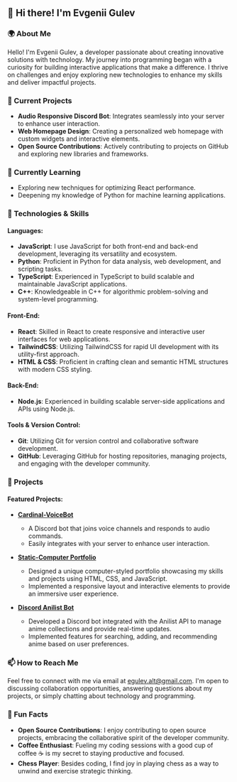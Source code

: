 ## 👋 Hi there! I'm Evgenii Gulev

### 🌍 About Me

Hello! I'm Evgenii Gulev, a developer passionate about creating innovative solutions with technology. My journey into programming began with a curiosity for building interactive applications that make a difference. I thrive on challenges and enjoy exploring new technologies to enhance my skills and deliver impactful projects.

### 🔭 Current Projects

- **Audio Responsive Discord Bot**: Integrates seamlessly into your server to enhance user interaction.
- **Web Homepage Design**: Creating a personalized web homepage with custom widgets and interactive elements.
- **Open Source Contributions**: Actively contributing to projects on GitHub and exploring new libraries and frameworks.

### 🌱 Currently Learning

- Exploring new techniques for optimizing React performance.
- Deepening my knowledge of Python for machine learning applications.

### 🔧 Technologies & Skills

#### Languages:
- **JavaScript**: I use JavaScript for both front-end and back-end development, leveraging its versatility and ecosystem.
- **Python**: Proficient in Python for data analysis, web development, and scripting tasks.
- **TypeScript**: Experienced in TypeScript to build scalable and maintainable JavaScript applications.
- **C++**: Knowledgeable in C++ for algorithmic problem-solving and system-level programming.

#### Front-End:
- **React**: Skilled in React to create responsive and interactive user interfaces for web applications.
- **TailwindCSS**: Utilizing TailwindCSS for rapid UI development with its utility-first approach.
- **HTML & CSS**: Proficient in crafting clean and semantic HTML structures with modern CSS styling.

#### Back-End:
- **Node.js**: Experienced in building scalable server-side applications and APIs using Node.js.

#### Tools & Version Control:
- **Git**: Utilizing Git for version control and collaborative software development.
- **GitHub**: Leveraging GitHub for hosting repositories, managing projects, and engaging with the developer community.


### 🚀 Projects

#### Featured Projects:

- **[Cardinal-VoiceBot](https://github.com/MahdiOsman/Cardinal-VoiceBot)**
  - A Discord bot that joins voice channels and responds to audio commands.
  - Easily integrates with your server to enhance user interaction.

- **[Static-Computer Portfolio](https://github.com/EvgeniiGulev/Static-Computer)**
  - Designed a unique computer-styled portfolio showcasing my skills and projects using HTML, CSS, and JavaScript.
  - Implemented a responsive layout and interactive elements to provide an immersive user experience.

- **[Discord Anilist Bot](https://github.com/EvgeniiGulev/Discord-Anilist-Bot)**
  - Developed a Discord bot integrated with the Anilist API to manage anime collections and provide real-time updates.
  - Implemented features for searching, adding, and recommending anime based on user preferences.

### 📫 How to Reach Me

Feel free to connect with me via email at [egulev.alt@gmail.com](mailto:egulev.alt@gmail.com). I'm open to discussing collaboration opportunities, answering questions about my projects, or simply chatting about technology and programming.

### 🌟 Fun Facts

- **Open Source Contributions**: I enjoy contributing to open source projects, embracing the collaborative spirit of the developer community.
- **Coffee Enthusiast**: Fueling my coding sessions with a good cup of coffee ☕ is my secret to staying productive and focused.
- **Chess Player**: Besides coding, I find joy in playing chess as a way to unwind and exercise strategic thinking.

